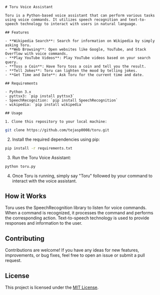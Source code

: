 ```
# Toru Voice Assistant

Toru is a Python-based voice assistant that can perform various tasks using voice commands. It utilizes speech recognition and text-to-speech technology to interact with users in natural language.

## Features

- **Wikipedia Search**: Search for information on Wikipedia by simply asking Toru.
- **Web Browsing**: Open websites like Google, YouTube, and Stack Overflow with voice commands.
- **Play YouTube Videos**: Play YouTube videos based on your search query.
- **Toss a Coin**: Have Toru toss a coin and tell you the result.
- **Tell Jokes**: Toru can lighten the mood by telling jokes.
- **Get Time and Date**: Ask Toru for the current time and date.

## Requirements

- Python 3.x
- pyttsx3: `pip install pyttsx3`
- SpeechRecognition: `pip install SpeechRecognition`
- wikipedia: `pip install wikipedia`

## Usage

1. Clone this repository to your local machine:
```
```bash
git clone https://github.com/tejasp0008/toru.git
```

2. Install the required dependencies using pip:

```bash
pip install -r requirements.txt
```

3. Run the Toru Voice Assistant:

```bash
python toru.py
```

4. Once Toru is running, simply say "Toru" followed by your command to interact with the voice assistant.

## How it Works

Toru uses the SpeechRecognition library to listen for voice commands. When a command is recognized, it processes the command and performs the corresponding action. Text-to-speech technology is used to provide responses and information to the user.

## Contributing

Contributions are welcome! If you have any ideas for new features, improvements, or bug fixes, feel free to open an issue or submit a pull request.

## License

This project is licensed under the [MIT License](LICENSE).
```
